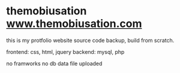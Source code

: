 # themobiusation    www.themobiusation.com

this is my protfolio website source code backup, build from scratch.

frontend: css, html, jquery
backend: mysql, php

no framworks
no db data file uploaded

